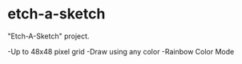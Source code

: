 # etch-a-sketch
"Etch-A-Sketch" project. 

-Up to 48x48 pixel grid
-Draw using any color
-Rainbow Color Mode


